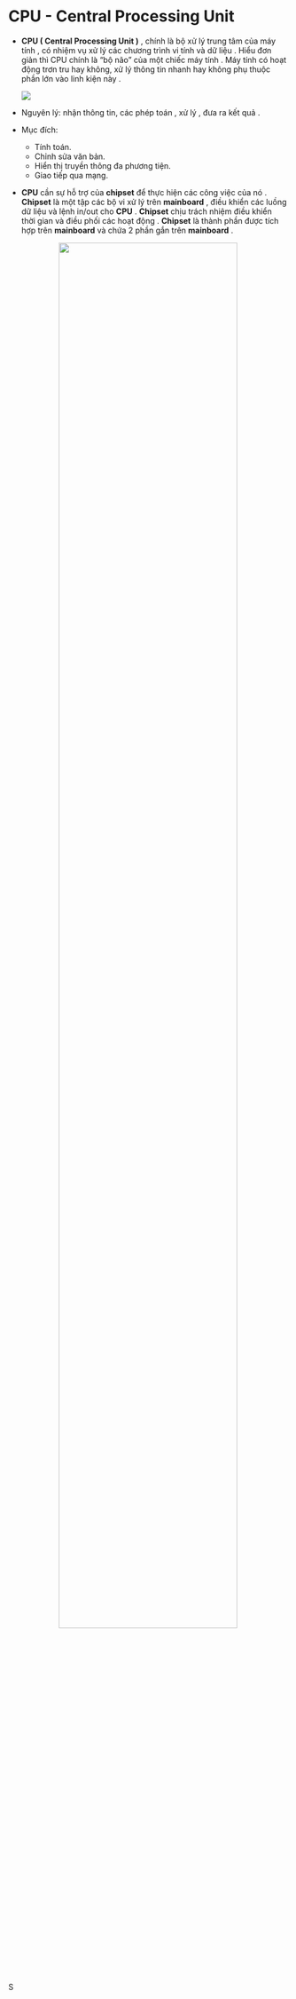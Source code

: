 # CPU - Central Processing Unit
- **CPU ( Central Processing Unit )** , chính là bộ xử lý trung tâm của máy tính , có nhiệm vụ xử lý các chương trình vi tính và dữ liệu . Hiểu đơn giản thì CPU chính là “bộ não” của một chiếc máy tính . Máy tính có hoạt động trơn tru hay không, xử lý thông tin nhanh hay không phụ thuộc phần lớn vào linh kiện này .

    <img src=https://i.imgur.com/bNQ5Fjk.png>

- Nguyên lý: nhận thông tin, các phép toán , xử lý , đưa ra kết quả .
- Mục đích:
    - Tính toán.
    - Chỉnh sửa văn bản.
    - Hiển thị truyền thông đa phương tiện.
    - Giao tiếp qua mạng.
- **CPU** cần sự hỗ trợ của **chipset** để thực hiện các công việc của nó . **Chipset** là một tập các bộ vi xử lý trên **mainboard** , điều khiển các luồng dữ liệu và lệnh in/out cho **CPU** . **Chipset** chịu trách nhiệm điều khiển thời gian và điều phối các hoạt động . **Chipset** là thành phần được tích hợp trên **mainboard** và chứa 2 phần gắn trên **mainboard** .

<p align=center><img src=https://i.imgur.com/bWvz7zb.jpg width=80%></p>S